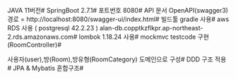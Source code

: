 
JAVA 11버전#
SpringBoot 2.7.1#
포트번호 8080#
API 문서 OpenAPI(swagger3) 경로 = http://localhost:8080/swagger-ui/index.html#
빌드툴 gradle 사용#
aws RDS 사용 ( postgresql 42.2.23 ) alan-db.copptkzflkpr.ap-northeast-2.rds.amazonaws.com#
lombok 1.18.24 사용#
mockmvc testcode 구현 (RoomController)#


사용자(user),방(Room),방유형(RoomCategory) 도메인으로 구성#
DDD 구조 적용#
JPA & Mybatis 혼합구조#

